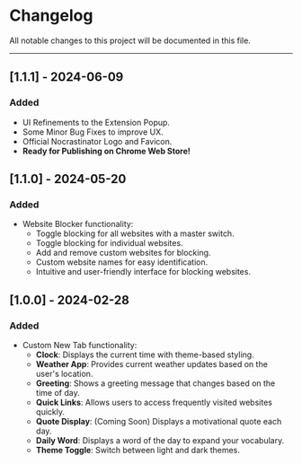 # Changelog

All notable changes to this project will be documented in this file.

---
## [1.1.1] - 2024-06-09
### Added
- UI Refinements to the Extension Popup.
- Some Minor Bug Fixes to improve UX.
- Official Nocrastinator Logo and Favicon.
- **Ready for Publishing on Chrome Web Store!**
  
## [1.1.0] - 2024-05-20
### Added
- Website Blocker functionality:
  - Toggle blocking for all websites with a master switch.
  - Toggle blocking for individual websites.
  - Add and remove custom websites for blocking.
  - Custom website names for easy identification.
  - Intuitive and user-friendly interface for blocking websites.

## [1.0.0] - 2024-02-28
### Added
- Custom New Tab functionality:
  - **Clock**: Displays the current time with theme-based styling.
  - **Weather App**: Provides current weather updates based on the user's location.
  - **Greeting**: Shows a greeting message that changes based on the time of day.
  - **Quick Links**: Allows users to access frequently visited websites quickly.
  - **Quote Display**: (Coming Soon) Displays a motivational quote each day.
  - **Daily Word**: Displays a word of the day to expand your vocabulary.
  - **Theme Toggle**: Switch between light and dark themes.
